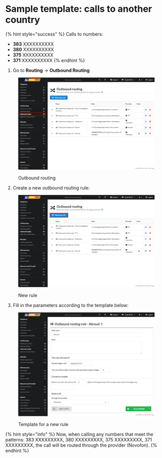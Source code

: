# Sample template: calls to another country

{% hint style="success" %}
Calls to numbers:&#x20;

* **383** XXXXXXXXXX
* **380** XXXXXXXXXX&#x20;
* **375** XXXXXXXXXX&#x20;
* **371** XXXXXXXXXX
{% endhint %}

1. Go to **Routing** → **Outbound Routing**

<figure><img src="../../../.gitbook/assets/OutboundRouting.png" alt=""><figcaption><p>Outbound routing </p></figcaption></figure>

2. Create a new outbound routing rule:

<figure><img src="../../../.gitbook/assets/NewRule.png" alt=""><figcaption><p>New rule</p></figcaption></figure>

3. Fill in the parameters according to the template below:

<figure><img src="../../../.gitbook/assets/TemplateForRule.png" alt=""><figcaption><p>Template for a new rule</p></figcaption></figure>

{% hint style="info" %}
Now, when calling any numbers that meet the patterns: 383 XXXXXXXXX, 380 XXXXXXXXX, 375 XXXXXXXXX, 371 XXXXXXXXX, the call will be routed through the provider (Novofon).
{% endhint %}
